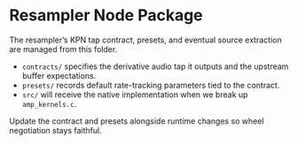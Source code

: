 # Resampler Node Package

The resampler’s KPN tap contract, presets, and eventual source extraction are managed from this folder.

- `contracts/` specifies the derivative audio tap it outputs and the upstream buffer expectations.
- `presets/` records default rate-tracking parameters tied to the contract.
- `src/` will receive the native implementation when we break up `amp_kernels.c`.

Update the contract and presets alongside runtime changes so wheel negotiation stays faithful.
